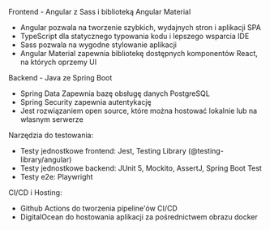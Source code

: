 Frontend - Angular z Sass i biblioteką Angular Material
- Angular pozwala na tworzenie szybkich, wydajnych stron i aplikacji SPA
- TypeScript dla statycznego typowania kodu i lepszego wsparcia IDE
- Sass pozwala na wygodne stylowanie aplikacji
- Angular Material zapewnia bibliotekę dostępnych komponentów React, na których oprzemy UI

Backend - Java ze Spring Boot
- Spring Data Zapewnia bazę obsługę danych PostgreSQL
- Spring Security zapewnia autentykację
- Jest rozwiązaniem open source, które można hostować lokalnie lub na własnym serwerze

Narzędzia do testowania:
- Testy jednostkowe frontend: Jest, Testing Library (@testing-library/angular)
- Testy jednostkowe backend: JUnit 5, Mockito, AssertJ, Spring Boot Test
- Testy e2e: Playwright

CI/CD i Hosting:
- Github Actions do tworzenia pipeline'ów CI/CD
- DigitalOcean do hostowania aplikacji za pośrednictwem obrazu docker

